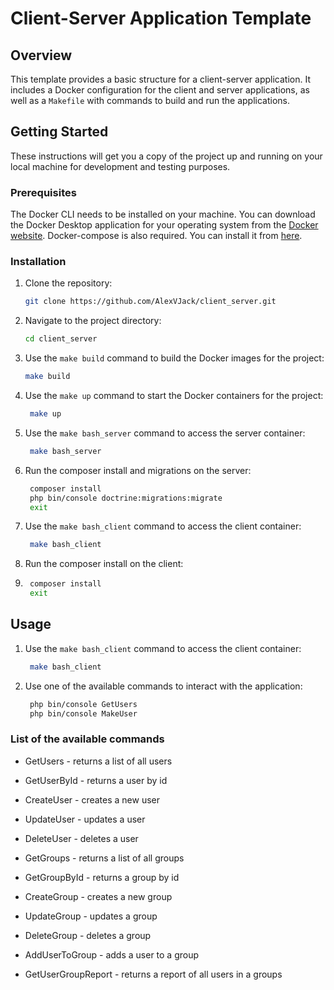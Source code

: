 # Client-Server Application Template

## Overview

This template provides a basic structure for a client-server application. It includes a Docker configuration for the client and server applications, as well as a `Makefile` with commands to build and run the applications.

## Getting Started

These instructions will get you a copy of the project up and running on your local machine for development and testing purposes.

### Prerequisites

The Docker CLI needs to be installed on your machine. You can download the Docker Desktop application for your operating system from the [Docker website](https://www.docker.com/products/docker-desktop).
Docker-compose is also required. You can install it from [here](https://docs.docker.com/compose/install/).

### Installation

1. Clone the repository:
   ```bash
   git clone https://github.com/AlexVJack/client_server.git
   ```
2. Navigate to the project directory:
   ```bash
   cd client_server
   ```
3. Use the `make build` command to build the Docker images for the project:
   ```bash
   make build
   ```
4. Use the `make up` command to start the Docker containers for the project:
   ```bash
    make up
    ```
5. Use the `make bash_server` command to access the server container:
   ```bash
    make bash_server
    ```
6. Run the composer install and migrations on the server:
   ```bash
    composer install
    php bin/console doctrine:migrations:migrate
    exit
    ```
7. Use the `make bash_client` command to access the client container:
   ```bash
    make bash_client
    ```
8. Run the composer install on the client:
9. ```bash
    composer install
    exit
    ```

## Usage

1. Use the `make bash_client` command to access the client container:
   ```bash
    make bash_client
    ```
2. Use one of the available commands to interact with the application:
   ```bash
    php bin/console GetUsers
    php bin/console MakeUser 
    ```

### List of the available commands

- GetUsers - returns a list of all users
- GetUserById - returns a user by id
- CreateUser - creates a new user
- UpdateUser - updates a user
- DeleteUser - deletes a user

- GetGroups - returns a list of all groups
- GetGroupById - returns a group by id
- CreateGroup - creates a new group
- UpdateGroup - updates a group
- DeleteGroup - deletes a group

- AddUserToGroup - adds a user to a group
- GetUserGroupReport - returns a report of all users in a groups
